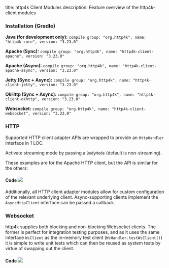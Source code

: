 title: http4k Client Modules
description: Feature overview of the http4k-client modules

### Installation (Gradle)
**Java (for development only):** ```compile group: "org.http4k", name: "http4k-core", version: "3.23.0"```

**Apache (Sync):** ```compile group: "org.http4k", name: "http4k-client-apache", version: "3.23.0"```

**Apache (Async):** ```compile group: "org.http4k", name: "http4k-client-apache-async", version: "3.23.0"```

**Jetty (Sync + Async):** ```compile group: "org.http4k", name: "http4k-client-jetty", version: "3.23.0"```

**OkHttp (Sync + Async):** ```compile group: "org.http4k", name: "http4k-client-okhttp", version: "3.23.0"```

**Websocket:** ```compile group: "org.http4k", name: "http4k-client-websocket", version: "3.23.0"```

### HTTP
Supported HTTP client adapter APIs are wrapped to provide an `HttpHandler` interface in 1 LOC.

Activate streaming mode by passing a `BodyMode` (default is non-streaming).

These examples are for the Apache HTTP client, but the API is similar for the others:

#### Code [<img class="octocat" src="/img/octocat-32.png"/>](https://github.com/http4k/http4k/blob/master/src/docs/guide/modules/clients/example_http.kt)
<script src="https://gist-it.appspot.com/https://github.com/http4k/http4k/blob/master/src/docs/guide/modules/clients/example_http.kt"></script>

Additionally, all HTTP client adapter modules allow for custom configuration of the relevant underlying client. Async-supporting clients implement the `AsyncHttpClient` interface can be passed a callback.

### Websocket
http4k supplies both blocking and non-blocking Websocket clients. The former is perfect for integration testing purposes, and as it uses the same interface `WsClient` as the in-memory test client (`WsHandler.testWsClient()`) it is simple to write unit tests which can then be reused as system tests by virtue of swapping out the client.

#### Code [<img class="octocat" src="/img/octocat-32.png"/>](https://github.com/http4k/http4k/blob/master/src/docs/guide/modules/clients/example_websocket.kt)
<script src="https://gist-it.appspot.com/https://github.com/http4k/http4k/blob/master/src/docs/guide/modules/clients/example_websocket.kt"></script>
